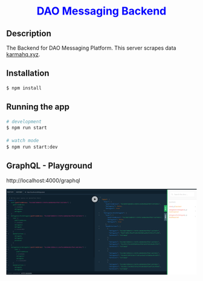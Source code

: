 <div align="center">
  <h1 style="color: blue;">DAO Messaging Backend</h1>
</div>

## Description

The Backend for DAO Messaging Platform. This server scrapes data [karmahq.xyz](https://www.karmahq.xyz/).

## Installation

```bash
$ npm install
```

## Running the app

```bash
# development
$ npm run start

# watch mode
$ npm run start:dev
```

## GraphQL - Playground

http://localhost:4000/graphql

![GraphQL Playground screenshot](graphQL-test.png)
